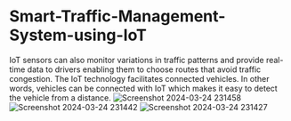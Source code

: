 # Smart-Traffic-Management-System-using-IoT
IoT sensors can also monitor variations in traffic patterns and provide real-time data to drivers enabling them to choose routes that avoid traffic congestion. The IoT technology facilitates connected vehicles. In other words, vehicles can be connected with IoT which makes it easy to detect the vehicle from a distance.
![Screenshot 2024-03-24 231458](https://github.com/Sravani63055/Smart-Traffic-Management-System-using-IoT/assets/138251484/4357fa94-060d-4a48-b75e-ffeeebce5b1a)
![Screenshot 2024-03-24 231442](https://github.com/Sravani63055/Smart-Traffic-Management-System-using-IoT/assets/138251484/8b44d9d6-dca8-42e5-932c-1eb50c06337c)
![Screenshot 2024-03-24 231427](https://github.com/Sravani63055/Smart-Traffic-Management-System-using-IoT/assets/138251484/28512cc9-747e-4c11-8d65-1804cfcfa85e)

